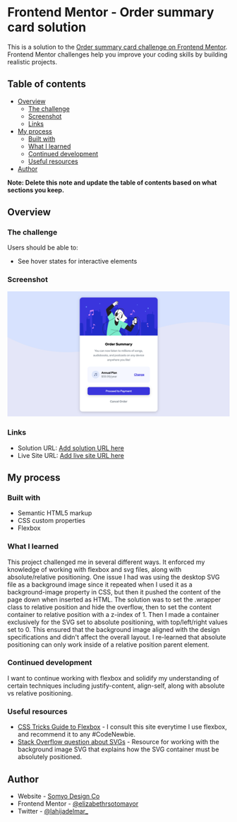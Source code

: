 # Frontend Mentor - Order summary card solution

This is a solution to the [Order summary card challenge on Frontend Mentor](https://www.frontendmentor.io/challenges/order-summary-component-QlPmajDUj). Frontend Mentor challenges help you improve your coding skills by building realistic projects. 

## Table of contents

- [Overview](#overview)
  - [The challenge](#the-challenge)
  - [Screenshot](#screenshot)
  - [Links](#links)
- [My process](#my-process)
  - [Built with](#built-with)
  - [What I learned](#what-i-learned)
  - [Continued development](#continued-development)
  - [Useful resources](#useful-resources)
- [Author](#author)

**Note: Delete this note and update the table of contents based on what sections you keep.**

## Overview

### The challenge

Users should be able to:

- See hover states for interactive elements

### Screenshot

![](images/screenshot.png)

### Links

- Solution URL: [Add solution URL here](https://your-solution-url.com)
- Live Site URL: [Add live site URL here](https://your-live-site-url.com)

## My process

### Built with

- Semantic HTML5 markup
- CSS custom properties
- Flexbox

### What I learned

This project challenged me in several different ways. It enforced my knowledge of working with flexbox and svg files, along with absolute/relative positioning. One issue I had was using the desktop SVG file as a background image since it repeated when I used it as a background-image property in CSS, but then it pushed the content of the page down when inserted as HTML. The solution was to set the .wrapper class to relative position and hide the overflow, then to set the content container to relative position with a z-index of 1. Then I made a container exclusively for the SVG set to absolute positioning, with top/left/right values set to 0. This ensured that the background image aligned with the design specifications and didn't affect the overall layout. I re-learned that absolute positioning can only work inside of a relative position parent element.

### Continued development

I want to continue working with flexbox and solidify my understanding of certain techniques including justify-content, align-self, along with absolute vs relative positioning. 

### Useful resources

- [CSS Tricks Guide to Flexbox](https://css-tricks.com/snippets/css/a-guide-to-flexbox/) - I consult this site everytime I use flexbox, and recommend it to any #CodeNewbie.
- [Stack Overflow question about SVGs](https://stackoverflow.com/questions/69167686/how-to-prevent-svg-from-pushing-the-content-to-the-top) - Resource for working with the background image SVG that explains how the SVG container must be absolutely positioned.

## Author

- Website - [Somyo Design Co](https://elizabethrsotomayor.github.io/somyo2/)
- Frontend Mentor - [@elizabethrsotomayor](https://www.frontendmentor.io/profile/elizabethrsotomayor)
- Twitter - [@lahijadelmar_](https://twitter.com/lahijadelmar_)